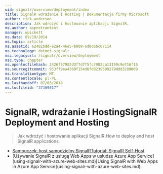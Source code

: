 ```yaml
---
uid: signalr/overview/deployment/index
title: SignalR wdrażanie i Hosting | Dokumentacja firmy Microsoft
author: rick-anderson
description: Jak wdrożyć i hostowanie aplikacji SignalR.
ms.author: aspnetcontent
manager: wpickett
ms.date: 09/19/2014
ms.topic: article
ms.assetid: 62482bdd-e2a4-46e5-b909-6d0c6bc07114
ms.technology: dotnet-signalr
msc.legacyurl: /signalr/overview/deployment
msc.type: chapter
ms.openlocfilehash: 2426f57982d3f7d7f5fc7982ca11159c9e716f15
ms.sourcegitcommit: 953ff9ea4369f154d6fd0239599279ddd3280009
ms.translationtype: MT
ms.contentlocale: pl-PL
ms.lasthandoff: 07/03/2018
ms.locfileid: "37369817"
---
```

<a name="signalr-deployment-and-hosting"></a><span data-ttu-id="93645-103">SignalR, wdrażanie i Hosting</span><span class="sxs-lookup"><span data-stu-id="93645-103">SignalR Deployment and Hosting</span></span>
====================
> <span data-ttu-id="93645-104">Jak wdrożyć i hostowanie aplikacji SignalR.</span><span class="sxs-lookup"><span data-stu-id="93645-104">How to deploy and host SignalR applications.</span></span>


- [<span data-ttu-id="93645-105">Samouczek: host samodzielny SignalR</span><span class="sxs-lookup"><span data-stu-id="93645-105">Tutorial: SignalR Self-Host</span></span>](tutorial-signalr-self-host.md)
- <span data-ttu-id="93645-106">
  [Używanie SignalR z usługą Web Apps w usłudze Azure App Service](using-signalr-with-azure-web-sites.md)</span><span class="sxs-lookup"><span data-stu-id="93645-106">[Using SignalR with Web Apps in Azure App Service](using-signalr-with-azure-web-sites.md)</span></span>
